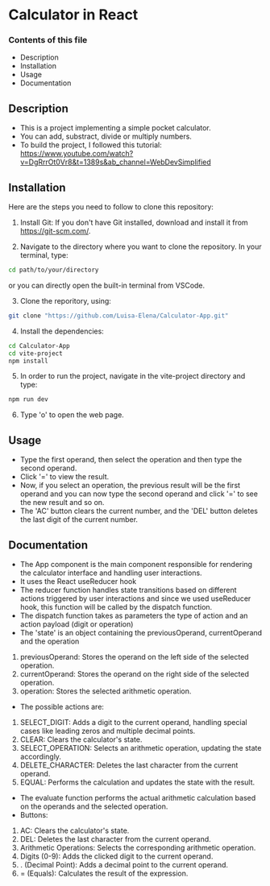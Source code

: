 # Calculator in React

### Contents of this file
- Description
- Installation
- Usage
- Documentation

## Description
- This is a project implementing a simple pocket calculator.
- You can add, substract, divide or multiply numbers.
- To build the project, I followed this tutorial: https://www.youtube.com/watch?v=DgRrrOt0Vr8&t=1389s&ab_channel=WebDevSimplified

## Installation

Here are the steps you need to follow to clone this repository: 

1. Install Git:
If you don't have Git installed, download and install it from https://git-scm.com/.

2. Navigate to the directory where you want to clone the repository. In your terminal, type: 

```sh
cd path/to/your/directory
```
or you can directly open the built-in terminal from VSCode.

3. Clone the reporitory, using: 
```sh
git clone "https://github.com/Luisa-Elena/Calculator-App.git"
```

4. Install the dependencies: 
```sh
cd Calculator-App
cd vite-project
npm install
```

5. In order to run the project, navigate in the vite-project directory and type:
```sh
npm run dev
```

6. Type 'o' to open the web page.

## Usage
- Type the first operand, then select the operation and then type the second operand.
- Click '=' to view the result.
- Now, if you select an operation, the previous result will be the first operand and you can now type the second operand and click '=' to see the new result and so on.
- The 'AC' button clears the current number, and the 'DEL' button deletes the last digit of the current number.

## Documentation
- The App component is the main component responsible for rendering the calculator interface and handling user interactions.
- It uses the React useReducer hook
- The reducer function handles state transitions based on different actions triggered by user interactions and since we used useReducer hook, this function will be called by the dispatch function.
- The dispatch function takes as parameters the type of action and an action payload (digit or operation)
- The 'state' is an object containing the previousOperand, currentOperand and the operation
1. previousOperand: Stores the operand on the left side of the selected operation.
2. currentOperand: Stores the operand on the right side of the selected operation.
3. operation: Stores the selected arithmetic operation.
- The possible actions are:
1. SELECT_DIGIT: Adds a digit to the current operand, handling special cases like leading zeros and multiple decimal points.
2. CLEAR: Clears the calculator's state.
3. SELECT_OPERATION: Selects an arithmetic operation, updating the state accordingly.
4. DELETE_CHARACTER: Deletes the last character from the current operand.
5. EQUAL: Performs the calculation and updates the state with the result.
- The evaluate function performs the actual arithmetic calculation based on the operands and the selected operation.
- Buttons:
1. AC: Clears the calculator's state.
2. DEL: Deletes the last character from the current operand.
3. Arithmetic Operations: Selects the corresponding arithmetic operation.
4. Digits (0-9): Adds the clicked digit to the current operand.
5. . (Decimal Point): Adds a decimal point to the current operand.
6. = (Equals): Calculates the result of the expression.
